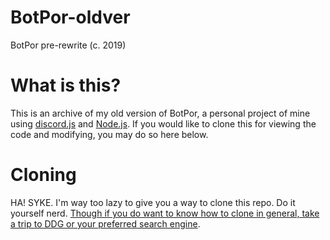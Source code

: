 # BotPor-oldver
BotPor pre-rewrite (c. 2019)

# What is this?
This is an archive of my old version of BotPor, a personal project of mine using [discord.js](https://discord.js.org) and [Node.js](https://nodejs.org). If you would like to clone this for viewing the code and modifying, you may do so here below.

# Cloning
HA! SYKE. I'm way too lazy to give you a way to clone this repo. Do it yourself nerd. [Though if you do want to know how to clone in general, take a trip to DDG or your preferred search engine](https://duckduckgo.com).
